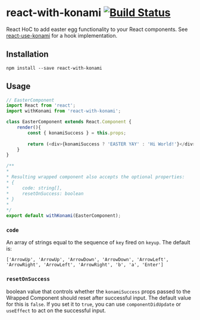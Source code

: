 # react-with-konami [![Build Status](https://travis-ci.org/moldy530/react-with-konami.svg?branch=master)](https://travis-ci.org/moldy530/react-with-konami)
React HoC to add easter egg functionality to your React components. See [react-use-konami](https://www.npmjs.com/package/react-use-konami) for a hook implementation.

## Installation
``` 
npm install --save react-with-konami
```

## Usage
```js
// EasterComponent
import React from 'react';
import withKonami from 'react-with-konami';

class EasterComponent extends React.Component {
    render(){
        const { konamiSuccess } = this.props;
        
        return (<div>{konamiSuccess ? 'EASTER YAY' : 'Hi World!'}</div>)
    }
}

/**
* 
* Resulting wrapped component also accepts the optional properties:
* {
*     code: string[],
*     resetOnSuccess: boolean
* }
* 
*/
export default withKonami(EasterComponent);
```

### `code`
An array of strings equal to the sequence of `key` fired on `keyup`. The default is:
```
['ArrowUp', 'ArrowUp', 'ArrowDown', 'ArrowDown', 'ArrowLeft', 'ArrowRight', 'ArrowLeft', 'ArrowRight', 'b', 'a', 'Enter']
```

### `resetOnSuccess`
boolean value that controls whether the `konamiSuccess` props passed to the Wrapped Component
should reset after successful input. The default value for this is `false`. If you set it to `true`,
you can use `componentDidUpdate` or `useEffect` to act on the successful input.
